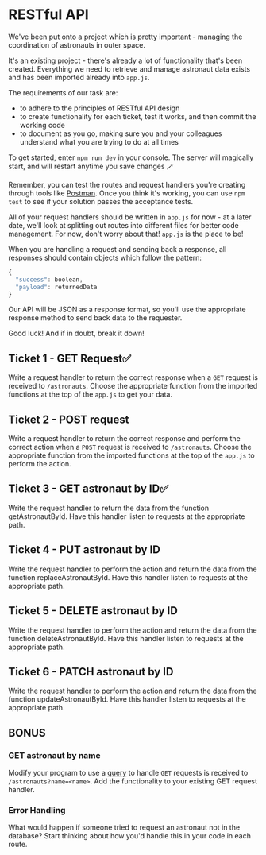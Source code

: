 # RESTful API

We've been put onto a project which is pretty important - managing the coordination of astronauts in outer space.

It's an existing project - there's already a lot of functionality that's been created. Everything we need to retrieve and manage astronaut data exists and has been imported already into `app.js`.

The requirements of our task are:

- to adhere to the principles of RESTful API design
- to create functionality for each ticket, test it works, and then commit the working code
- to document as you go, making sure you and your colleagues understand what you are trying to do at all times

To get started, enter `npm run dev` in your console. The server will magically start, and will restart anytime you save changes 🪄

Remember, you can test the routes and request handlers you're creating through tools like [Postman](https://www.postman.com/). Once you think it's working, you can use `npm test` to see if your solution passes the acceptance tests.

All of your request handlers should be written in `app.js` for now - at a later date, we'll look at splitting out routes into different files for better code management. For now, don't worry about that! `app.js` is the place to be!

When you are handling a request and sending back a response, all responses should contain objects which follow the pattern:

```js
{
  "success": boolean,
  "payload": returnedData
}
```

Our API will be JSON as a response format, so you'll use the appropriate response method to send back data to the requester.

Good luck! And if in doubt, break it down!

## Ticket 1 - GET Request✅

Write a request handler to return the correct response when a `GET` request is received to `/astronauts`.
Choose the appropriate function from the imported functions at the top of the `app.js` to get your data.

## Ticket 2 - POST request

Write a request handler to return the correct response and perform the correct action when a `POST` request is received to `/astronauts`. Choose the appropriate function from the imported functions at the top of the `app.js` to perform the action.

## Ticket 3 - GET astronaut by ID✅

Write the request handler to return the data from the function getAstronautById. Have this handler listen to requests at the appropriate path.

## Ticket 4 - PUT astronaut by ID

Write the request handler to perform the action and return the data from the function replaceAstronautById. Have this handler listen to requests at the appropriate path.

## Ticket 5 - DELETE astronaut by ID

Write the request handler to perform the action and return the data from the function deleteAstronautById. Have this handler listen to requests at the appropriate path.

## Ticket 6 - PATCH astronaut by ID

Write the request handler to perform the action and return the data from the function updateAstronautById. Have this handler listen to requests at the appropriate path.

## BONUS

### GET astronaut by name

Modify your program to use a [query](https://masteringjs.io/tutorials/express/query-parameters) to handle `GET` requests is received to `/astronauts?name=<name>`. Add the functionality to your existing GET request handler.

### Error Handling

What would happen if someone tried to request an astronaut not in the database? Start thinking about how you'd handle this in your code in each route.

